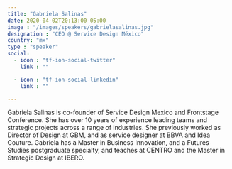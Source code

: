 ```yaml
---
title: "Gabriela Salinas"
date: 2020-04-02T20:13:00-05:00
image : "/images/speakers/gabrielasalinas.jpg"
designation : "CEO @ Service Design México"
country: "mx"
type : "speaker"
social:
  - icon : "tf-ion-social-twitter"
    link : ""

  - icon : "tf-ion-social-linkedin"
    link : ""

---
```


Gabriela Salinas is co-founder of Service Design Mexico and Frontstage Conference. She has over 10 years of experience leading teams and strategic projects across a range of industries. She previously worked as Director of Design at GBM, and as service designer at BBVA and Idea Couture. Gabriela has a Master in Business Innovation, and a Futures Studies postgraduate specialty, and teaches at CENTRO and the Master in Strategic Design at IBERO.
